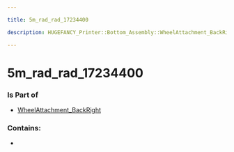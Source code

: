 ```yaml
---

title: 5m_rad_rad_17234400

description: HUGEFANCY_Printer::Bottom_Assembly::WheelAttachment_BackRight::5m_rad_rad_17234400

---
```

# 5m_rad_rad_17234400
<script>
    var geoarray = '{"5m_rad_rad_17234400": {}}';
</script>
<script>
    var basepath = '/assets/HUGEFANCY_Printer/Bottom_Assembly/WheelAttachment_BackRight/';
</script>
<link rel="stylesheet" href="/css/container.css">

<div id="container"></div>

<!-- these are the required scripts for the three.js scene -->
<script src="/lib/three.min.js"></script>
<script src="/lib/OrbitControls.js"></script>
<script src="/lib/RectAreaLightUniformsLib.js"></script>
<!-- this is your app's lib file -->
<script src="/lib/triceratops_app.js"></script>
### Is Part of
- [WheelAttachment_BackRight](../WheelAttachment_BackRight)  

### Contains:
- [](./5m_rad_rad_17234400/)

